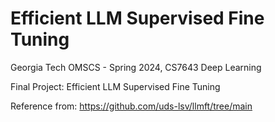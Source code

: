 # Efficient LLM Supervised Fine Tuning
Georgia Tech OMSCS - Spring 2024, CS7643 Deep Learning 

Final Project: Efficient LLM Supervised Fine Tuning 

Reference from: https://github.com/uds-lsv/llmft/tree/main
